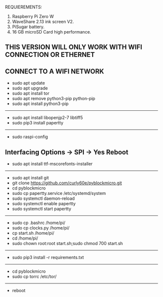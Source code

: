 REQUIEREMENTS:

1. Raspberry Pi Zero W
2. WaveShare 2.13 ink screen V2.
3. PiSugar battery.
4. 16 GB microSD Card high performance.

THIS VERSION WILL ONLY WORK WITH WIFI CONNECTION OR ETHERNET
---
CONNECT TO A WIFI NETWORK
---
* sudo apt update
* sudo apt upgrade
* sudo apt install tor
* sudo apt remove python3-pip python-pip
* sudo apt install python3-pip
---
* sudo apt install libopenjp2-7 libtiff5
* sudo pip3 install papertty
---
* sudo raspi-config

Interfacing Options -> SPI -> Yes
Reboot
---
* sudo apt install ttf-mscorefonts-installer
---
* sudo apt install git
* git clone https://github.com/curly60e/pyblockmicro.git
* cd pyblockmicro
* sudo cp papertty.service /etc/systemd/system
* sudo systemctl daemon-reload
* sudo systemctl enable papertty
* sudo systemctl start papertty
---
* sudo cp .bashrc /home/pi/ 
* sudo cp clocks.py /home/pi/
* cp start.sh /home/pi/
* cd /home/pi/
* sudo chown root:root start.sh;sudo chmod 700 start.sh
---
* sudo pip3 install -r requirements.txt
---
* cd pyblockmicro
* sudo cp torrc /etc/tor/
---
* reboot
